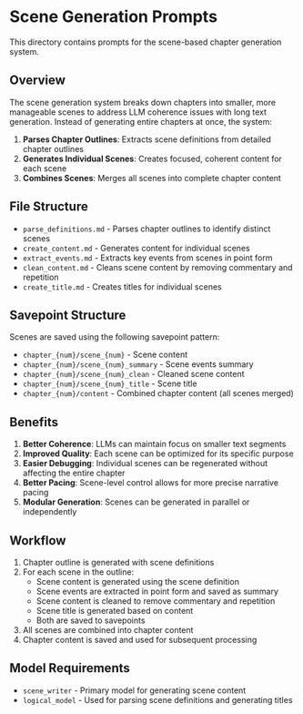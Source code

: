 # Scene Generation Prompts

This directory contains prompts for the scene-based chapter generation system.

## Overview

The scene generation system breaks down chapters into smaller, more manageable scenes to address LLM coherence issues with long text generation. Instead of generating entire chapters at once, the system:

1. **Parses Chapter Outlines**: Extracts scene definitions from detailed chapter outlines
2. **Generates Individual Scenes**: Creates focused, coherent content for each scene
3. **Combines Scenes**: Merges all scenes into complete chapter content

## File Structure

- `parse_definitions.md` - Parses chapter outlines to identify distinct scenes
- `create_content.md` - Generates content for individual scenes
- `extract_events.md` - Extracts key events from scenes in point form
- `clean_content.md` - Cleans scene content by removing commentary and repetition
- `create_title.md` - Creates titles for individual scenes

## Savepoint Structure

Scenes are saved using the following savepoint pattern:
- `chapter_{num}/scene_{num}` - Scene content
- `chapter_{num}/scene_{num}_summary` - Scene events summary
- `chapter_{num}/scene_{num}_clean` - Cleaned scene content
- `chapter_{num}/scene_{num}_title` - Scene title
- `chapter_{num}/content` - Combined chapter content (all scenes merged)

## Benefits

1. **Better Coherence**: LLMs can maintain focus on smaller text segments
2. **Improved Quality**: Each scene can be optimized for its specific purpose
3. **Easier Debugging**: Individual scenes can be regenerated without affecting the entire chapter
4. **Better Pacing**: Scene-level control allows for more precise narrative pacing
5. **Modular Generation**: Scenes can be generated in parallel or independently

## Workflow

1. Chapter outline is generated with scene definitions
2. For each scene in the outline:
   - Scene content is generated using the scene definition
   - Scene events are extracted in point form and saved as summary
   - Scene content is cleaned to remove commentary and repetition
   - Scene title is generated based on content
   - Both are saved to savepoints
3. All scenes are combined into chapter content
4. Chapter content is saved and used for subsequent processing

## Model Requirements

- `scene_writer` - Primary model for generating scene content
- `logical_model` - Used for parsing scene definitions and generating titles
